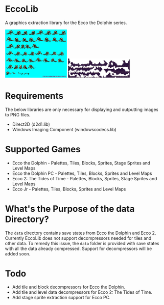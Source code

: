 # EccoLib

A graphics extraction library for the Ecco the Dolphin series.

<img src="https://raw.githubusercontent.com/JohnnyLdeAlba/ecco-lib/main/vortex-hybrid.png" alt="" style="width: 40%;" /> <img src="https://raw.githubusercontent.com/JohnnyLdeAlba/ecco-lib/main/deep-ridge.png" alt="" style="width: 40%;" />


# Requirements

The below libraries are only necessary for displaying and outputting images to PNG files.

- Direct2D (d2d1.lib)
- Windows Imaging Component (windowscodecs.lib)

# Supported Games

- Ecco the Dolphin - Palettes, Tiles, Blocks, Sprites, Stage Sprites and Level Maps
- Ecco the Dolphin PC - Palettes, Tiles, Blocks, Sprites and Level Maps
- Ecco 2: The Tides of Time - Palettes, Blocks, Sprites, Stage Sprites and Level Maps
- Ecco Jr - Palettes, Tiles, Blocks, Sprites and Level Maps

# What's the Purpose of the data Directory?

The `data` directory contains save states from Ecco the Dolphin and Ecco 2.
Currently EccoLib does not support decompressors needed for tiles and other data.
To remedy this issue, the `data` folder is provided with save states with all
the data already compressed. Support for decompressors will be added soon.

# Todo

- Add tile and block decompressors for Ecco the Dolphin.
- Add tile and level data decompressors for Ecco 2: The Tides of Time.
- Add stage sprite extraction support for Ecco PC.
